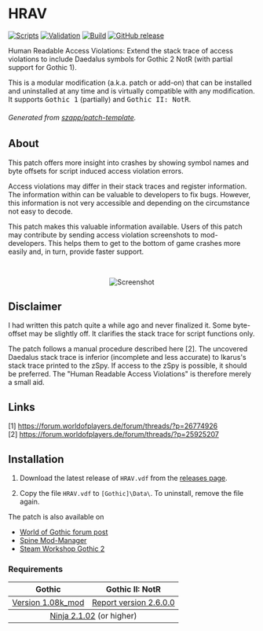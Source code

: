 # HRAV

[![Scripts](https://github.com/szapp/HRAV/actions/workflows/scripts.yml/badge.svg)](https://github.com/szapp/HRAV/actions/workflows/scripts.yml)
[![Validation](https://github.com/szapp/HRAV/actions/workflows/validation.yml/badge.svg)](https://github.com/szapp/HRAV/actions/workflows/validation.yml)
[![Build](https://github.com/szapp/HRAV/actions/workflows/build.yml/badge.svg)](https://github.com/szapp/HRAV/actions/workflows/build.yml)
[![GitHub release](https://img.shields.io/github/v/release/szapp/HRAV.svg)](https://github.com/szapp/HRAV/releases/latest)

Human Readable Access Violations: Extend the stack trace of access violations to include Daedalus symbols for Gothic 2 NotR (with partial support for Gothic 1).

This is a modular modification (a.k.a. patch or add-on) that can be installed and uninstalled at any time and is virtually compatible with any modification.
It supports <kbd>Gothic 1</kbd> (partially) and <kbd>Gothic II: NotR</kbd>.

###### Generated from [szapp/patch-template](https://github.com/szapp/patch-template).

## About

This patch offers more insight into crashes by showing symbol names and byte offsets for script induced access violation errors.

Access violations may differ in their stack traces and register information.
The information within can be valuable to developers to fix bugs.
However, this information is not very accessible and depending on the circumstance not easy to decode.

This patch makes this valuable information available.
Users of this patch may contribute by sending access violation screenshots to mod-developers.
This helps them to get to the bottom of game crashes more easily and, in turn, provide faster support.

&nbsp;

<div align="center">
<img src="https://github.com/szapp/HRAV/assets/20203034/03f04331-af9e-4471-a532-370fc2df1933" alt="Screenshot" />
</div>

## Disclaimer

I had written this patch quite a while ago and never finalized it.
Some byte-offset may be slightly off.
It clarifies the stack trace for script functions only.

The patch follows a manual procedure described here [2].
The uncovered Daedalus stack trace is inferior (incomplete and less accurate) to Ikarus's stack trace printed to the zSpy.
If access to the zSpy is possible, it should be preferred. The "Human Readable Access Violations" is therefore merely a small aid.

## Links

[1] https://forum.worldofplayers.de/forum/threads/?p=26774926  
[2] https://forum.worldofplayers.de/forum/threads/?p=25925207

## Installation

1. Download the latest release of `HRAV.vdf` from the [releases page](https://github.com/szapp/HRAV/releases/latest).

2. Copy the file `HRAV.vdf` to `[Gothic]\Data\`. To uninstall, remove the file again.

The patch is also available on
- [World of Gothic forum post](https://forum.worldofplayers.de/forum/threads/?p=26774926)
- [Spine Mod-Manager](https://clockwork-origins.com/spine/)
- [Steam Workshop Gothic 2](https://steamcommunity.com/sharedfiles/filedetails/?id=2787341517)

### Requirements

<table><thead><tr><th>Gothic</th><th>Gothic II: NotR</th></tr></thead>
<tbody><tr><td><a href="https://www.worldofgothic.de/dl/download_6.htm">Version 1.08k_mod</a></td><td><a href="https://www.worldofgothic.de/dl/download_278.htm">Report version 2.6.0.0</a></td></tr></tbody>
<tbody><tr><td colspan="2" align="center"><a href="https://github.com/szapp/Ninja">Ninja 2.1.02</a> (or higher)</td></tr></tbody></table>

<!--

If you are interested in writing your own patch, please do not copy this patch!
Instead refer to the PATCH TEMPLATE to build a foundation that is customized to your needs!
The patch template can found at https://github.com/szapp/patch-template.

-->
